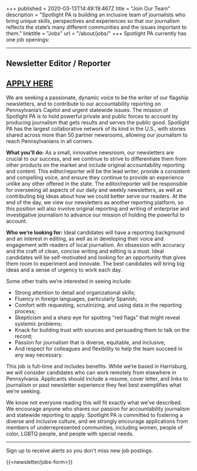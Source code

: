 +++
published = 2020-03-13T14:49:19.467Z
title = "Join Our Team"
description = "Spotlight PA is building an inclusive team of journalists who bring unique skills, perspectives and experiences so that our journalism reflects the state’s many different communities and the issues important to them."
linktitle = "Jobs"
url = "/about/jobs/"
+++
Spotlight PA currently has one job openings:

- - -

## Newsletter Editor / Reporter

## [APPLY HERE](https://usr58.dayforcehcm.com/CandidatePortal/en-US/philainquirer/Posting/View/86)

We are seeking a passionate, dynamic voice to be the writer of our flagship newsletters, and to contribute to our accountability reporting on Pennsylvania’s Capitol and urgent statewide issues. The mission of Spotlight PA is to hold powerful private and public forces to account by producing journalism that gets results and serves the public good. Spotlight PA has the largest collaborative network of its kind in the U.S., with stories shared across more than 50 partner newsrooms, allowing our journalism to reach Pennsylvanians in all corners.

**What you’ll do:** As a small, innovative newsroom, our newsletters are crucial to our success, and we continue to strive to differentiate them from other products on the market and include original accountability reporting and content. This editor/reporter will be the lead writer, provide a consistent and compelling voice, and ensure they continue to provide an experience unlike any other offered in the state. The editor/reporter will be responsible for overseeing all aspects of our daily and weekly newsletters, as well as contributing big ideas about how we could better serve our readers. At the end of the day, we view our newsletters as another reporting platform, so this position will also involve original reporting and writing of enterprise and investigative journalism to advance our mission of holding the powerful to account.

**Who we’re looking for:** Ideal candidates will have a reporting background and an interest in editing, as well as in developing their voice and engagement with readers of local journalism. An obsession with accuracy and the craft of clean, concise writing and editing is a must. Ideal candidates will be self-motivated and looking for an opportunity that gives them room to experiment and innovate. The best candidates will bring big ideas and a sense of urgency to work each day.

Some other traits we’re interested in seeing include:

* Strong attention to detail and organizational skills;
* Fluency in foreign languages, particularly Spanish;
* Comfort with requesting, scrutinizing, and using data in the reporting process;
* Skepticism and a sharp eye for spotting “red flags” that might reveal systemic problems;
* Knack for building trust with sources and persuading them to talk on the record;
* Passion for journalism that is diverse, equitable, and inclusive;
* And respect for colleagues and flexibility to help the team succeed in any way necessary.

This job is full-time and includes benefits. While we’re based in Harrisburg, we will consider candidates who can work remotely from elsewhere in Pennsylvania. Applicants should include a resume, cover letter, and links to journalism or past newsletter experience they feel best exemplifies what we’re seeking.

We know not everyone reading this will fit exactly what we’ve described. We encourage anyone who shares our passion for accountability journalism and statewide reporting to apply. Spotlight PA is committed to fostering a diverse and inclusive culture, and we strongly encourage applications from members of underrepresented communities, including women, people of color, LGBTQ people, and people with special needs.

- - -

[](https://usr58.dayforcehcm.com/CandidatePortal/en-US/philainquirer/Posting/View/77)[](https://usr58.dayforcehcm.com/CandidatePortal/en-US/philainquirer/Posting/View/79)Sign up to receive alerts so you don't miss new job postings.

{{<newsletter/jobs-form>}}